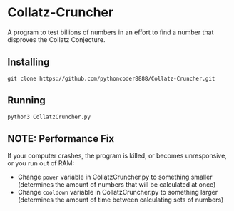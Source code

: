 # Collatz-Cruncher
A program to test billions of numbers in an effort to find a number that disproves the Collatz Conjecture.

## Installing
`git clone https://github.com/pythoncoder8888/Collatz-Cruncher.git`

## Running
`python3 CollatzCruncher.py`


## NOTE: Performance Fix
If your computer crashes, the program is killed, or becomes unresponsive, or you run out of RAM:
-  Change `power` variable in CollatzCruncher.py to something smaller (determines the amount of numbers that will be calculated at once)
-  Change `cooldown` variable in CollatzCruncher.py to something larger (determines the amount of time between calculating sets of numbers)

